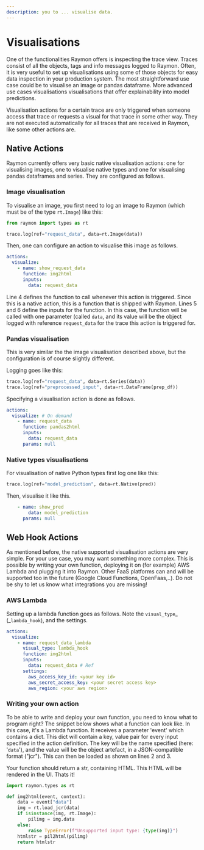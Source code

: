 ```yaml
---
description: you to ... visualise data.
---
```


# Visualisations

One of the functionalities Raymon offers is inspecting the trace view. Traces consist of all the objects, tags and info messages logged to Raymon. Often, it is very useful to set up visualisations using some of those objects for easy data inspection in your production system. The most straightforward use case could be to visualise an image or pandas dataframe. More advanced use cases visualisations visualisations that offer explainability into model predictions.

Visualisation actions for a certain trace are only triggered when someone access that trace or requests a visual for that trace in some other way. They are not executed automatically for all traces that are received in Raymon, like some other actions are.

## Native Actions

Raymon currently offers very basic native visualisation actions: one for visualising images, one to visualise native types and one for visualising pandas dataframes and series. They are configured as follows.

### Image visualisation

To visualise an image, you first need to log an image to Raymon (which must be of the type `rt.Image`) like this:

```python
from raymon import types as rt

trace.log(ref="request_data", data=rt.Image(data))
```

Then, one can configure an action to visualise this image as follows.

```yaml
actions:
  visualize:
    - name: show_request_data
      function: img2html
      inputs:
        data: request_data
```

Line 4 defines the function to call whenever this action is triggered. Since this is a native action, this is a function that is shipped with Raymon. Lines 5 and 6 define the inputs for the function. In this case, the function will be called with one parameter (called `data`, and its value will be the object logged with reference `request_data` for the trace this action is triggered for.

### Pandas visualisation

This is very similar the the image visualisation described above, but the configuration is of course slightly different.

Logging goes like this:

```python
trace.log(ref="request_data", data=rt.Series(data))
trace.log(ref="preprocessed_input", data=rt.DataFrame(prep_df))
```

Specifying a visualisation action is done as follows.

```yaml
actions:
  visualize: # On demand
    - name: request_data
      function: pandas2html
      inputs:
        data: request_data
      params: null
```

### Native types visualisations

For visualisation of native Python types first log one like this:

```python
trace.log(ref="model_prediction", data=rt.Native(pred))
```

Then, visualise it like this.

```yaml
    - name: show_pred
        data: model_prediction
      params: null
```

## Web Hook Actions

As mentioned before, the native supported visualisation actions are very simple. For your use case, you may want something more complex. This is possible by writing your own function, deploying it on (for example) AWS Lambda and plugging it into Raymon. Other FaaS platforms can and will  be supported too in the future (Google Cloud Functions, OpenFaas,..). Do not be shy to let us know what integrations you are missing!

### AWS Lambda

Setting up a lambda function goes as follows. Note the `visual_type`_ (_`lambda_hook`), and the settings.

```yaml
actions:
  visualize:
    - name: request_data_lambda
      visual_type: lambda_hook
      function: img2html
      inputs:
        data: request_data # Ref
      settings:
        aws_access_key_id: <your key id>
        aws_secret_access_key: <your secret access key>
        aws_region: <your aws region>
```

### Writing your own action

To be able to write and deploy your own function, you need to know what to program right? The snippet below shows what a function can look like. In this case, it's a Lambda function. It receives a parameter 'event' which contains a dict. This dict will contain a key, value pair for every input specified in the action definition. The key will be the name specified (here: '`data`'), and the value will be the object artefact, in a JSON-compatible format ("jcr"). This can then be loaded as shown on lines 2 and 3.

Your function should return a str, containing HTML. This HTML will be rendered in the UI. Thats it!

```python
import raymon.types as rt

def img2html(event, context):
    data = event["data"]
    img = rt.load_jcr(data)
    if isinstance(img, rt.Image):
        pilimg = img.data
    else:
        raise TypeError(f"Unsupported input type: {type(img)}")
    htmlstr = pil2html(pilimg)
    return htmlstr

```

